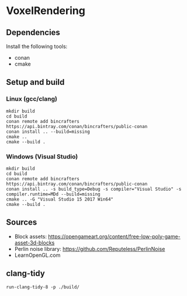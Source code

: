 # VoxelRendering

## Dependencies

Install the following tools:

- conan
- cmake

## Setup and build

### Linux (gcc/clang)

```
mkdir build
cd build
conan remote add bincrafters https://api.bintray.com/conan/bincrafters/public-conan
conan install .. --build=missing
cmake ..
cmake --build .
```

### Windows (Visual Studio)

```
mkdir build
cd build
conan remote add bincrafters https://api.bintray.com/conan/bincrafters/public-conan
conan install .. -s build_type=Debug -s compiler="Visual Studio" -s compiler.runtime=MDd --build=missing
cmake .. -G "Visual Studio 15 2017 Win64"
cmake --build .
```

## Sources

- Block assets: https://opengameart.org/content/free-low-poly-game-asset-3d-blocks
- Perlin noise library: https://github.com/Reputeless/PerlinNoise
- LearnOpenGL.com

## clang-tidy

`run-clang-tidy-8 -p ./build/`
